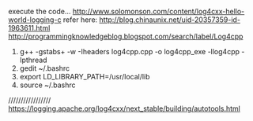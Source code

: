 execute the code...
http://www.solomonson.com/content/log4cxx-hello-world-logging-c
refer here: http://blog.chinaunix.net/uid-20357359-id-1963611.html
http://programmingknowledgeblog.blogspot.com/search/label/Log4cpp
1.  g++ -gstabs+ -w -Iheaders log4cpp.cpp -o log4cpp_exe -llog4cpp -lpthread 
2.  gedit ~/.bashrc
3.  export LD_LIBRARY_PATH=/usr/local/lib
4.  source ~/.bashrc


/////////////////
https://logging.apache.org/log4cxx/next_stable/building/autotools.html

